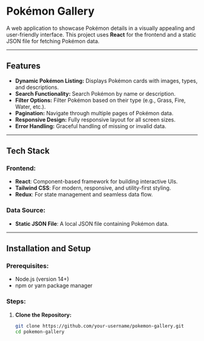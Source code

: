 # Pokémon Gallery

A web application to showcase Pokémon details in a visually appealing and user-friendly interface. This project uses **React** for the frontend and a static JSON file for fetching Pokémon data.

---

## Features

- **Dynamic Pokémon Listing:** Displays Pokémon cards with images, types, and descriptions.
- **Search Functionality:** Search Pokémon by name or description.
- **Filter Options:** Filter Pokémon based on their type (e.g., Grass, Fire, Water, etc.).
- **Pagination:** Navigate through multiple pages of Pokémon data.
- **Responsive Design:** Fully responsive layout for all screen sizes.
- **Error Handling:** Graceful handling of missing or invalid data.

---

## Tech Stack

### Frontend:
- **React**: Component-based framework for building interactive UIs.
- **Tailwind CSS**: For modern, responsive, and utility-first styling.
- **Redux**: For state management and seamless data flow.

### Data Source:
- **Static JSON File**: A local JSON file containing Pokémon data.

---

## Installation and Setup

### Prerequisites:
- Node.js (version 14+)
- npm or yarn package manager

### Steps:

1. **Clone the Repository:**
   ```bash
   git clone https://github.com/your-username/pokemon-gallery.git
   cd pokemon-gallery
